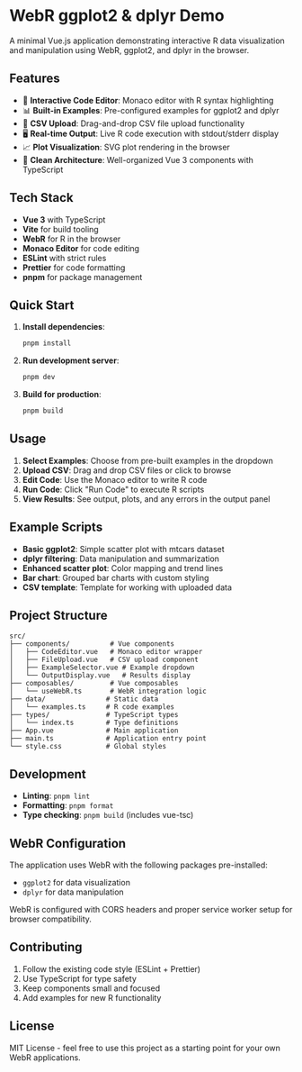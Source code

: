 # WebR ggplot2 & dplyr Demo

A minimal Vue.js application demonstrating interactive R data visualization and manipulation using WebR, ggplot2, and dplyr in the browser.

## Features

- 🎨 **Interactive Code Editor**: Monaco editor with R syntax highlighting
- 📊 **Built-in Examples**: Pre-configured examples for ggplot2 and dplyr
- 📁 **CSV Upload**: Drag-and-drop CSV file upload functionality
- 🖥️ **Real-time Output**: Live R code execution with stdout/stderr display
- 📈 **Plot Visualization**: SVG plot rendering in the browser
- 🎯 **Clean Architecture**: Well-organized Vue 3 components with TypeScript

## Tech Stack

- **Vue 3** with TypeScript
- **Vite** for build tooling
- **WebR** for R in the browser
- **Monaco Editor** for code editing
- **ESLint** with strict rules
- **Prettier** for code formatting
- **pnpm** for package management

## Quick Start

1. **Install dependencies**:
   ```bash
   pnpm install
   ```

2. **Run development server**:
   ```bash
   pnpm dev
   ```

3. **Build for production**:
   ```bash
   pnpm build
   ```

## Usage

1. **Select Examples**: Choose from pre-built examples in the dropdown
2. **Upload CSV**: Drag and drop CSV files or click to browse
3. **Edit Code**: Use the Monaco editor to write R code
4. **Run Code**: Click "Run Code" to execute R scripts
5. **View Results**: See output, plots, and any errors in the output panel

## Example Scripts

- **Basic ggplot2**: Simple scatter plot with mtcars dataset
- **dplyr filtering**: Data manipulation and summarization
- **Enhanced scatter plot**: Color mapping and trend lines
- **Bar chart**: Grouped bar charts with custom styling
- **CSV template**: Template for working with uploaded data

## Project Structure

```
src/
├── components/          # Vue components
│   ├── CodeEditor.vue   # Monaco editor wrapper
│   ├── FileUpload.vue   # CSV upload component
│   ├── ExampleSelector.vue # Example dropdown
│   └── OutputDisplay.vue   # Results display
├── composables/         # Vue composables
│   └── useWebR.ts       # WebR integration logic
├── data/               # Static data
│   └── examples.ts     # R code examples
├── types/              # TypeScript types
│   └── index.ts        # Type definitions
├── App.vue             # Main application
├── main.ts             # Application entry point
└── style.css           # Global styles
```

## Development

- **Linting**: `pnpm lint`
- **Formatting**: `pnpm format`
- **Type checking**: `pnpm build` (includes vue-tsc)

## WebR Configuration

The application uses WebR with the following packages pre-installed:
- `ggplot2` for data visualization
- `dplyr` for data manipulation

WebR is configured with CORS headers and proper service worker setup for browser compatibility.

## Contributing

1. Follow the existing code style (ESLint + Prettier)
2. Use TypeScript for type safety
3. Keep components small and focused
4. Add examples for new R functionality

## License

MIT License - feel free to use this project as a starting point for your own WebR applications.